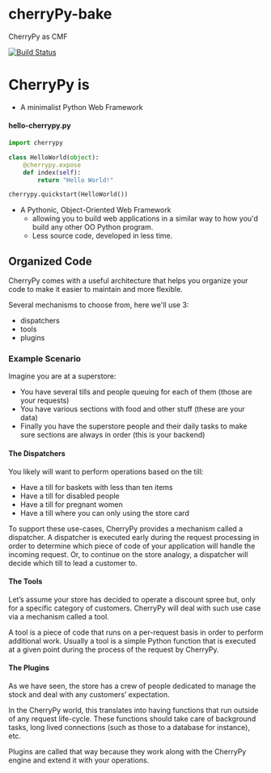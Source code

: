 # cherryPy-bake
CherryPy as CMF  

[![Build Status](https://travis-ci.org/joetechem/cherryPy-bake.svg?branch=master)](https://travis-ci.org/joetechem/cherryPy-bake)

# CherryPy is     

* A minimalist Python Web Framework  

#### hello-cherrypy.py  

```python  
import cherrypy

class HelloWorld(object):
    @cherrypy.expose
    def index(self):
        return "Hello World!"

cherrypy.quickstart(HelloWorld())
```  

* A Pythonic, Object-Oriented Web Framework  
  - allowing you to build web applications in a similar way to how you'd build any other OO Python program.  
  - Less source code, developed in less time.  

## Organized Code  

CherryPy comes with a useful architecture that helps you organize your code to make it easier to maintain and more flexible.  

Several mechanisms to choose from, here we'll use 3:  
* dispatchers  
* tools  
* plugins  

### Example Scenario  

Imagine you are at a superstore:  
* You have several tills and people queuing for each of them (those are your requests)  
* You have various sections with food and other stuff (these are your data)  
* Finally you have the superstore people and their daily tasks to make sure sections are always in order (this is your backend)  

#### The Dispatchers  
You likely will want to perform operations based on the till:  
* Have a till for baskets with less than ten items  
* Have a till for disabled people  
* Have a till for pregnant women  
* Have a till where you can only using the store card  

To support these use-cases, CherryPy provides a mechanism called a dispatcher. A dispatcher is executed early during the request processing in order to determine which piece of code of your application will handle the incoming request. Or, to continue on the store analogy, a dispatcher will decide which till to lead a customer to.  

#### The Tools  
Let’s assume your store has decided to operate a discount spree but, only for a specific category of customers. CherryPy will deal with such use case via a mechanism called a  tool.  

A tool is a piece of code that runs on a per-request basis in order to perform additional work. Usually a tool is a simple Python function that is executed at a given point during the process of the request by CherryPy.  

#### The Plugins  

As we have seen, the store has a crew of people dedicated to manage the stock and deal with any customers’ expectation.  

In the CherryPy world, this translates into having functions that run outside of any request life-cycle. These functions should take care of background tasks, long lived connections (such as those to a database for instance), etc.  

Plugins are called that way because they work along with the CherryPy engine and extend it with your operations.  


